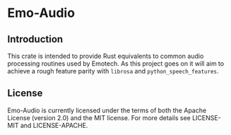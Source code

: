 # Emo-Audio

## Introduction
This crate is intended to provide Rust equivalents to common audio processing
routines used by Emotech. As this project goes on it will aim to achieve a
rough feature parity with `librosa` and `python_speech_features`.

## License
Emo-Audio is currently licensed under the terms of both the Apache License
(version 2.0) and the MIT license. For more details see LICENSE-MIT and 
LICENSE-APACHE.
